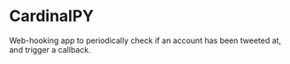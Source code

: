 # CardinalPY
Web-hooking app to periodically check if an account has been tweeted at, and trigger a callback.
